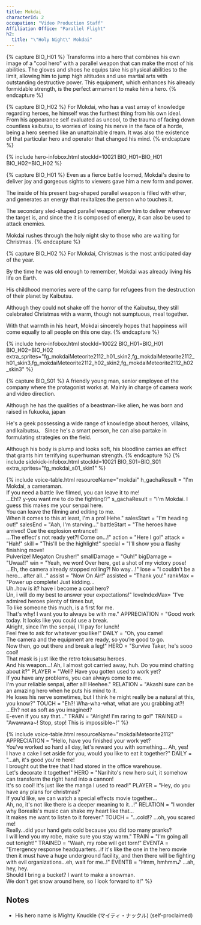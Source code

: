 ```yaml
---
title: Mokdai
characterId: 2
occupation: "Video Production Staff"
Affiliation Office: "Parallel Flight"
h2:
  title: "\"Holy Night\" Mokdai"
---
```


{% capture BIO_H01 %}
Transforms into a hero that combines his own image of a "cool hero" with a parallel weapon that can make the most of his abilities. The gloves and shoes he equips take his physical abilities to the limit, allowing him to jump high altitudes and use martial arts with outstanding destructive power. This equipment, which enhances his already formidable strength, is the perfect armament to make him a hero.
{% endcapture %}

{% capture BIO_H02 %}
For Mokdai, who has a vast array of knowledge regarding heroes,  he himself was the furthest thing from his own ideal. From his appearance self evaluated as uncool, to the trauma of facing down countless kaibutsu, to worries of losing his nerve in the face of a horde, being a hero seemed like an unattainable dream. It was also the existence of that particular hero and operator that changed his mind.
{% endcapture %}

{% include hero-infobox.html stockId=10021 BIO_H01=BIO_H01 BIO_H02=BIO_H02 %}

{% capture BIO_H01 %}
Even as a fierce battle loomed, Mokdai's desire to deliver joy and gorgeous sights to viewers gave him a new form and power.

The inside of his present bag-shaped parallel weapon is filled with ether, and generates an energy that revitalizes the person who touches it.

The secondary sled-shaped parallel weapon allow him to deliver wherever the target is, and since the it is composed of energy, it can also be used to attack enemies.

Mokdai rushes through the holy night sky to those who are waiting for Christmas.
{% endcapture %}

{% capture BIO_H02 %}
For Mokdai, Christmas is the most anticipated day of the year.

By the time he was old enough to remember, Mokdai was already living his life on Earth.

His childhood memories were of the camp for refugees from the destruction of their planet by Kaibutsu.

Although they could not shake off the horror of the Kaibutsu, they still celebrated Christmas with a warm, though not sumptuous, meal together.

With that warmth in his heart, Mokdai sincerely hopes that happiness will come equally to all people on this one day.
{% endcapture %}

{% include hero-infobox.html stockId=10022 BIO_H01=BIO_H01 BIO_H02=BIO_H02 extra_sprites="fg_mokdaiMeteorite2112_h01_skin2,fg_mokdaiMeteorite2112_h01_skin3,fg_mokdaiMeteorite2112_h02_skin2,fg_mokdaiMeteorite2112_h02_skin3" %}

{% capture BIO_S01 %}
A friendly young man, senior employee of the company where the protagonist works at. Mainly in charge of camera work and video direction.

Although he has the qualities of a beastman-like alien, he was born and raised in fukuoka, japan

He's a geek possessing a wide range of knowledge about heroes, villains, and kaibutsu、
Since he's a smart person, he can also partake in formulating strategies on the field.

Although his body is plump and looks soft, his bloodline carries an effect that grants him terrifying superhuman strength.
{% endcapture %}
{% include sidekick-infobox.html stockId=10021 BIO_S01=BIO_S01 extra_sprites="fg_mokdai_s01_skin1" %}

{% include voice-table.html resourceName="mokdai"
h_gachaResult = "I'm Mokdai, a cameraman.<br>If you need a battle live filmed, you can leave it to me!<br>...Eh!? y-you want me to do the fighting!?"
s_gachaResult = "I'm Mokdai. I guess this makes me your senpai here.<br>You can leave the filming and editing to me.<br>When it comes to this at least, I'm a pro! Hehe."
salesStart = "I'm heading out!"
salesEnd = "Aah, I'm starving..."
battleStart = "The heroes have arrived! Cue the explosion entrance!!<br>...The effect's not ready yet?! Come on...!"
action = "Here I go!"
attack = "Hah!"
skill = "This'll be the highlight!"
special = "I'll show you a flashy finishing move!<br>Pulverize! Megaton Crusher!"
smallDamage = "Guh!"
bigDamage = "Uwaa!!"
win = "Yeah, we won! Over here, get a shot of my victory pose!<br>...Eh, the camera already stopped rolling?! No way...!"
lose = "I couldn't be a hero... after all..."
assist = "Now On Air!"
assisted = "Thank you!"
rankMax = "Power up complete! Just kidding...<br>Uh..how is it? have i become a cool hero?<br>Un, i will do my best to answer your expectations!"
loveIndexMax= "I've admired heroes plenty of times but,<br>To like someone this much, is a first for me.<br>That's why! I want you to always be with me."
APPRECIATION = "Good work today. It looks like you could use a break.<br>Alright, since I'm the senpai, I'll pay for lunch!<br>Feel free to ask for whatever you like!"
DAILY = "Oh, you came!<br>The camera and the equipment are ready, so you’re good to go.<br>Now then, go out there and break a leg!"
HERO = "Survive Taker, he's sooo cool!<br>That mask is just like the retro  tokusatsu heroes. <br>And his weapon...! Ah, I almost got carried away, huh. Do you mind chatting about it?"
PLAYER = "Well?  Have you gotten used to work yet?<br>If you have any problems, you can always come to me.<br>I'm your reliable senpai, after all!  Heehee."
RELATION = "Akashi sure can be an amazing hero when he puts his mind to it.<br> He loses his nerve sometimes, but I think he might really be a natural at this, you know?"
TOUCH = "Eh?! Wha-wha-what, what are you grabbing at?!<br>...Eh? not as soft as you imagined?<br>E-even if you say that…"
TRAIN = "Alright! I'm raring to go!"
TRAINED = "Awawawa~! Stop, stop! This is impossible~!"
%}

{% include voice-table.html resourceName="mokdaiMeteorite2112"
APPRECIATION = "Hello, have you finished your work yet?<br>You've worked so hard all day, let's reward you with something... Ah, yes!<br>I have a cake I set aside for you, would you like to eat it together?"
DAILY = "…ah, it's good you're here!<br>I brought out the tree that I had stored in the office warehouse.<br>Let's decorate it together!"
HERO = "Narihito's new hero suit, it somehow can transform the right hand into a cannon!<br>It's so cool! It's just like the manga I used to read!"
PLAYER = "Hey, do you have any plans for christmas?<br>If you'd like, we can watch a special effects movie together...<br>Ah, no, it's not like there is a deeper meaning to it...!"
RELATION = "I wonder why Borealis's music can shake my heart like that…<br>It makes me want to listen to it forever."
TOUCH = "…cold!? …oh, you scared me!<br>Really…did your hand gets cold because you did too many pranks?<br>I will lend you my robe, make sure you stay warm."
TRAIN = "I'm going all out tonight!"
TRAINED = "Waah, my robe will get torn!"
EVENTA = "Emergency response headquarters…if it's like the one in the hero movie then it must have a huge underground facility, and then there will be fighting with evil organizations…eh, wait for me..!"
EVENTB = "Hmm, hmhmm♪  …ah, hey, hey.<br>Should I bring a bucket? I want to make a snowman.<br>We don't get snow around here, so I look forward to it!"
%}

## Notes

- His hero name is Mighty Knuckle (マイティ・ナックル) (self-proclaimed)
